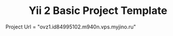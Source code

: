 <p align="center"> <h1 align="center">Yii 2 Basic Project Template</h1></p>
<p>
Project Url = "ovz1.id84995102.m940n.vps.myjino.ru"
</p>

